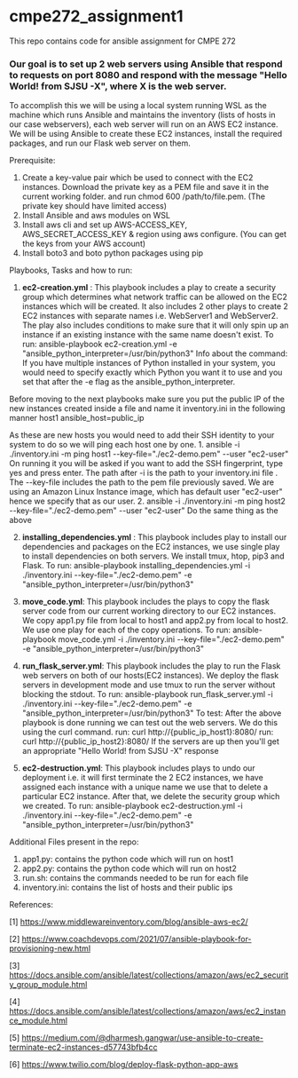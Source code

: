 # cmpe272_assignment1
This repo contains code for ansible assignment for CMPE 272

### Our goal is to set up 2 web servers using Ansible that respond to requests on port 8080 and respond with the message "Hello World! from SJSU -X", where X is the web server. 

To accomplish this we will be using a local system running WSL as the machine which runs Ansible and maintains the inventory (lists of hosts in our case webservers), each web server will run on an AWS EC2 instance. We will be using Ansible to create these EC2 instances, install the required packages, and run our Flask web server on them.

Prerequisite: 
1. Create a key-value pair which be used to connect with the EC2 instances. Download the private key as a PEM file and save it in the current working folder. and run chmod 600 /path/to/file.pem. (The private key should have limited access)
2. Install Ansible and aws modules on WSL
3. Install aws cli and set up AWS-ACCESS_KEY, AWS_SECRET_ACCESS_KEY & region using aws configure. (You can get the keys from your AWS account)
4. Install boto3 and boto python packages using pip

Playbooks, Tasks and how to run:
1. **ec2-creation.yml** : This playbook includes a play to create a security group which determines what network traffic can be allowed on the EC2 instances which will be created. It also includes 2 other plays to create 2 EC2 instances with separate names i.e. WebServer1 and WebServer2. The play also includes conditions to make sure that it will only spin up an instance if an existing instance with the same name doesn't exist.
    To run: ansible-playbook ec2-creation.yml -e  "ansible_python_interpreter=/usr/bin/python3" 
    Info about the command: If you have multiple instances of Python installed in your system, you would need to specify exactly which Python you want it to use and you set that after the -e flag as the ansible_python_interpreter. 

Before moving to the next playbooks make sure you put the public IP of the new instances created inside a file and name it inventory.ini in the following manner host1 ansible_host=public_ip

As these are new hosts you would need to add their SSH identity to your system to do so we will ping each host one by one.
    1. ansible -i ./inventory.ini -m ping host1 --key-file="./ec2-demo.pem" --user "ec2-user"
        On running it you will be asked if you want to add the SSH fingerprint, type yes and press enter. The path after -i is the path to your inventory.ini file . The --key-file includes the path to the pem file previously saved. We are using an Amazon Linux Instance image, which has default user "ec2-user" hence we specify that as our user.
    2. ansible -i ./inventory.ini -m ping host2 --key-file="./ec2-demo.pem" --user "ec2-user"
        Do the same thing as the above

2. **installing_dependencies.yml** : This playbook includes play to install our dependencies and packages on the EC2 instances, we use single play to install dependencies on both servers. We install tmux, htop, pip3 and Flask.
    To run: ansible-playbook installing_dependencies.yml -i ./inventory.ini --key-file="./ec2-demo.pem" -e  "ansible_python_interpreter=/usr/bin/python3" 

3. **move_code.yml**: This playbook includes the plays to copy the flask server code from our current working directory to our EC2 instances. We copy app1.py file from local to host1 and app2.py from local to host2. We use one play for each of the copy operations. 
    To run: ansible-playbook move_code.yml -i ./inventory.ini --key-file="./ec2-demo.pem" -e  "ansible_python_interpreter=/usr/bin/python3" 

4. **run_flask_server.yml**: This playbook includes the play to run the Flask web servers on both of our hosts(EC2 instances). We deploy the flask servers in development mode and use tmux to run the server without blocking the stdout.
    To run:  ansible-playbook run_flask_server.yml -i ./inventory.ini --key-file="./ec2-demo.pem" -e  "ansible_python_interpreter=/usr/bin/python3" 
To test:
    After the above playbook is done running we can test out the web servers. We do this using the curl command.
    run: curl http://{public_ip_host1}:8080/
    run: curl http://{public_ip_host2}:8080/
    If the servers are up then you'll get an appropriate "Hello World! from SJSU -X" response
   

6. **ec2-destruction.yml**: This playbook includes plays to undo our deployment i.e. it will first terminate the 2 EC2 instances, we have assigned each instance with a unique name we use that to delete a particular EC2 instance. After that, we delete the security group which we created.
    To run: ansible-playbook ec2-destruction.yml -i ./inventory.ini --key-file="./ec2-demo.pem" -e  "ansible_python_interpreter=/usr/bin/python3" 

Additional Files present in the repo:
1. app1.py: contains the python code which will run on host1
2. app2.py: contains the python code which will run on host2
3. run.sh: contains the commands needed to be run for each file
4. inventory.ini: contains the list of hosts and their public ips 

References:

[1] https://www.middlewareinventory.com/blog/ansible-aws-ec2/

[2] https://www.coachdevops.com/2021/07/ansible-playbook-for-provisioning-new.html

[3] https://docs.ansible.com/ansible/latest/collections/amazon/aws/ec2_security_group_module.html

[4] https://docs.ansible.com/ansible/latest/collections/amazon/aws/ec2_instance_module.html

[5] https://medium.com/@dharmesh.gangwar/use-ansible-to-create-terminate-ec2-instances-d57743bfb4cc

[6] https://www.twilio.com/blog/deploy-flask-python-app-aws

